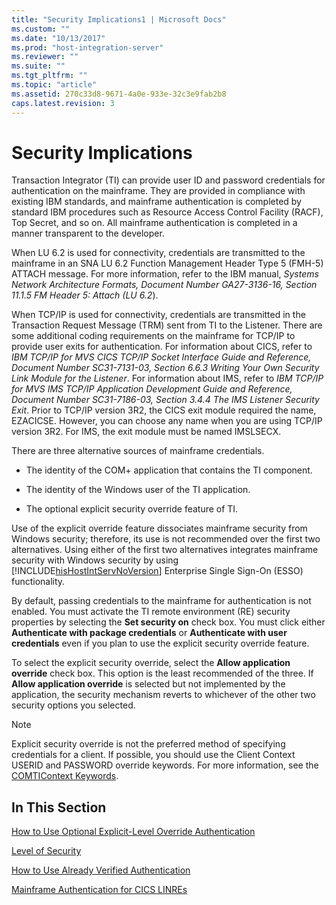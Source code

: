 ```yaml
---
title: "Security Implications1 | Microsoft Docs"
ms.custom: ""
ms.date: "10/13/2017"
ms.prod: "host-integration-server"
ms.reviewer: ""
ms.suite: ""
ms.tgt_pltfrm: ""
ms.topic: "article"
ms.assetid: 270c33d8-9671-4a0e-933e-32c3e9fab2b8
caps.latest.revision: 3
---
```

# Security Implications
Transaction Integrator (TI) can provide user ID and password credentials for authentication on the mainframe. They are provided in compliance with existing IBM standards, and mainframe authentication is completed by standard IBM procedures such as Resource Access Control Facility (RACF), Top Secret, and so on. All mainframe authentication is completed in a manner transparent to the developer.  
  
 When LU 6.2 is used for connectivity, credentials are transmitted to the mainframe in an SNA LU 6.2 Function Management Header Type 5 (FMH-5) ATTACH message. For more information, refer to the IBM manual, *Systems* *Network* *Architecture* *Formats,* *Document* *Number* *GA27-3136-16,* *Section* *11.1.5* *FM* *Header* *5:* *Attach* *(LU* *6.2*).  
  
 When TCP/IP is used for connectivity, credentials are transmitted in the Transaction Request Message (TRM) sent from TI to the Listener. There are some additional coding requirements on the mainframe for TCP/IP to provide user exits for authentication. For information about CICS, refer to *IBM* *TCP/IP* *for* *MVS* *CICS* *TCP/IP* *Socket* *Interface* *Guide* *and* *Reference,* *Document* *Number* *SC31-7131-03,* *Section* *6.6.3* *Writing* *Your* *Own* *Security* *Link* *Module* *for* *the* *Listener*. For information about IMS, refer to *IBM* *TCP/IP* *for* *MVS* *IMS* *TCP/IP* *Application* *Development* *Guide* *and* *Reference,* *Document* *Number* *SC31-7186-03,* *Section* *3.4.4* *The* *IMS* *Listener* *Security* *Exit*. Prior to TCP/IP version 3R2, the CICS exit module required the name, EZACICSE. However, you can choose any name when you are using TCP/IP version 3R2. For IMS, the exit module must be named IMSLSECX.  
  
 There are three alternative sources of mainframe credentials.  
  
-   The identity of the COM+ application that contains the TI component.  
  
-   The identity of the Windows user of the TI application.  
  
-   The optional explicit security override feature of TI.  
  
 Use of the explicit override feature dissociates mainframe security from Windows security; therefore, its use is not recommended over the first two alternatives. Using either of the first two alternatives integrates mainframe security with Windows security by using [!INCLUDE[hisHostIntServNoVersion](../core/includes/hishostintservnoversion-md.md)] Enterprise Single Sign-On (ESSO) functionality.  
  
 By default, passing credentials to the mainframe for authentication is not enabled. You must activate the TI remote environment (RE) security properties by selecting the **Set security on** check box. You must click either **Authenticate with package credentials** or **Authenticate with user credentials** even if you plan to use the explicit security override feature.  
  
 To select the explicit security override, select the **Allow application override** check box. This option is the least recommended of the three. If **Allow application override** is selected but not implemented by the application, the security mechanism reverts to whichever of the other two security options you selected.  
  
> [!NOTE]
>  Explicit security override is not the preferred method of specifying credentials for a client. If possible, you should use the Client Context USERID and PASSWORD override keywords. For more information, see the [COMTIContext Keywords](../Topic/COMTIContext%20Keywords2.md).  
  
## In This Section  
 [How to Use Optional Explicit-Level Override Authentication](../core/how-to-use-optional-explicit-level-override-authentication.md)  
  
 [Level of Security](../core/level-of-security.md)  
  
 [How to Use Already Verified Authentication](../core/how-to-use-already-verified-authentication.md)  
  
 [Mainframe Authentication for CICS LINREs](../core/mainframe-authentication-for-cics-linres.md)